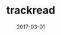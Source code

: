 ---
title:  trackread
summary: android app to make notes and monitor your reading progress. free and paid version
link: https://github.com/akshatamohanty/udacity-android-nanodegree/tree/master/project-07-capstone-project
date:   2017-03-01
image: ./images/trackread.jpg
tags:
- android
---